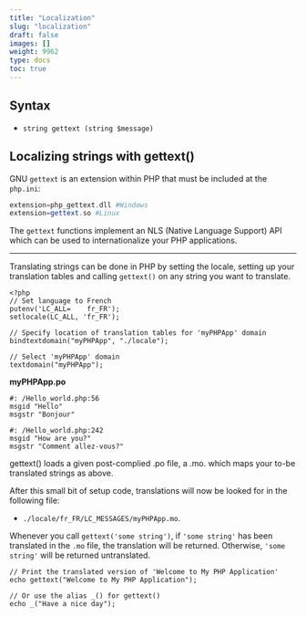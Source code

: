 ```yaml
---
title: "Localization"
slug: "localization"
draft: false
images: []
weight: 9962
type: docs
toc: true
---
```


## Syntax
 - `string gettext (string $message)`

## Localizing strings with gettext()
<!-- language-all: lang-php -->
GNU `gettext` is an extension within PHP that must be included at the `php.ini`:
```php 
extension=php_gettext.dll #Windows
extension=gettext.so #Linux
```

The `gettext` functions implement an NLS (Native Language Support) API which can be used to internationalize your PHP applications.

---

Translating strings can be done in PHP by setting the locale, setting up your translation tables and calling `gettext()` on any string you want to translate.

    <?php
    // Set language to French
    putenv('LC_ALL=    fr_FR');
    setlocale(LC_ALL, 'fr_FR');
    
    // Specify location of translation tables for 'myPHPApp' domain
    bindtextdomain("myPHPApp", "./locale");
    
    // Select 'myPHPApp' domain
    textdomain("myPHPApp");

**myPHPApp.po**

    #: /Hello_world.php:56
    msgid "Hello"
    msgstr "Bonjour"
    
    #: /Hello_world.php:242
    msgid "How are you?"
    msgstr "Comment allez-vous?"

gettext() loads a given post-complied .po file, a .mo. which maps your to-be translated strings as above.

After this small bit of setup code, translations will now be looked for in the following file:

 - `./locale/fr_FR/LC_MESSAGES/myPHPApp.mo`.

Whenever you call `gettext('some string')`, if `'some string'` has been translated in the `.mo` file, the translation will be returned. Otherwise, `'some string'` will be returned untranslated.
    
    // Print the translated version of 'Welcome to My PHP Application'
    echo gettext("Welcome to My PHP Application");
    
    // Or use the alias _() for gettext()
    echo _("Have a nice day");



